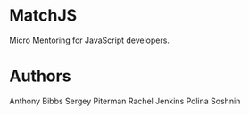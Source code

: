 MatchJS
==========

Micro Mentoring for JavaScript developers.

Authors
=======

Anthony Bibbs
Sergey Piterman
Rachel Jenkins
Polina Soshnin
